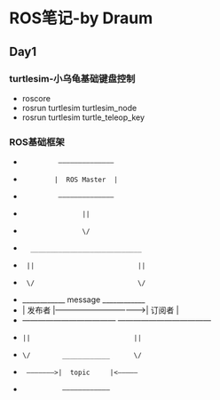 # ROS笔记-by Draum
## Day1
### turtlesim-小乌龟基础键盘控制
* roscore
* rosrun turtlesim turtlesim_node
* rosrun turtlesim turtle_teleop_key 
### ROS基础框架
*              ——————————————
*             |  ROS Master  |
*              ——————————————
*                    ||
*                    \/
*       ____________________________
*      ||                          ||
*      \/                          \/
*  ____________     message   ____________
* |  发布者    |————————————>|   订阅者    |
*  ————————————               ————————————
*     ||                          ||
*     \/        ____________      \/
*      ———————>|  topic     |<—————
*               ————————————

